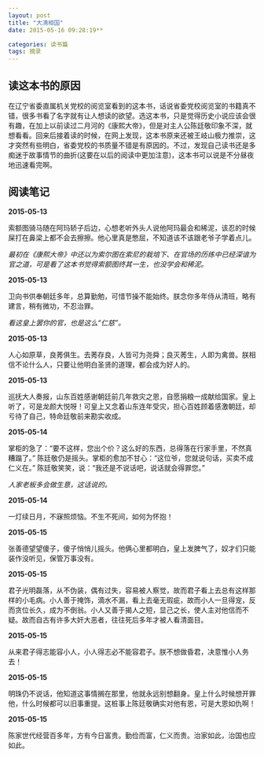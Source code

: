 ```yaml
---
layout: post
title: "大清相国"
date: 2015-05-16 09:28:19**

categories: 读书篇
tags: 摘录
---
```


## 读这本书的原因
在辽宁省委直属机关党校的阅览室看到的这本书，话说省委党校阅览室的书籍真不错，很多书看了名字就有让人想读的欲望。选这本书，只是觉得历史小说应该会很有趣，在加上以前读过二月河的《康熙大帝》，但是对主人公陈廷敬印象不深，就想看看。回来后接着读的时候，在网上发现，这本书原来还被王岐山极力推崇，这才突然有些明白，省委党校的书质量不错是有原因的。不过，发现自己读书还是多痴迷于故事情节的曲折(这要在以后的阅读中更加注意)，这本书可以说是不分昼夜地迅速看完啊。<!--more-->

## 阅读笔记

**2015-05-13**

索额图骑马随在阿玛轿子后边，心想老听外头人说他阿玛最会和稀泥，该忍的时候屎打在鼻梁上都不会去擦擦。他心里真是憋屈，不知道该不该跟老爷子学着点儿。

*最初在《康熙大帝》中还以为索尔图在索尼的栽培下、在官场的历练中已经深谙为官之道，可是看了这本书觉得索额图终其一生，也没学会和稀泥。*

**2015-05-13**

卫向书供奉朝廷多年，总算勤勉，可惜节操不能始终。朕念你多年侍从清班，略有建言，稍有微功，不忍治罪。

*看这皇上罢你的官，也是这么“仁慈”。*

**2015-05-13**

人心如原草，良莠俱生。去莠存良，人皆可为尧舜；良灭莠生，人即为禽兽。朕相信不论什么人，只要让他明白圣贤的道理，都会成为好人的。

**2015-05-13**

巡抚大人奏报，山东百姓感谢朝廷前几年救灾之恩，自愿捐粮一成献给国家。皇上听了，可是龙颜大悦呀！可皇上又念着山东连年受灾，担心百姓顾着感激朝廷，却亏待了自己，特命廷敬前来勘实收成。

**2015-05-14**

掌柜的急了：“要不这样，您出个价？这么好的东西，总得落在行家手里，不然真糟蹋了。”
陈廷敬仍是摇头。掌柜的愈加不甘心：“这位爷，您就说句话，买卖不成仁义在。”
陈廷敬笑笑，说：“我还是不说话吧，说话就会得罪您。”

*人家老板多会做生意，这话说的。*

**2015-05-14**

一灯续日月，不寐照烦恼。不生不死间，如何为怀抱！

**2015-05-15**

张善德望望傻子，傻子悄悄儿摇头。他俩心里都明白，皇上发脾气了，奴才们只能装作没听见，保管万事没有。

**2015-05-15**

君子光明磊落，从不伪装，偶有过失，容易被人察觉，故而君子看上去总有这样那样的小毛病。小人善于掩饰，滴水不漏，看上去毫无瑕疵，故而小人一旦得宠，反而贪位长久，成为不倒翁。小人又善于揭人之短，显己之长，使人主对他信而不疑。故而自古有许多大奸大恶者，往往死后多年才被人看清面目。

**2015-05-15**

从来君子得志能容小人，小人得志必不能容君子。朕不想做昏君，决意惟小人务去！

**2015-05-15**

明珠仍不说话，他知道这事情搁在那里，他就永远别想翻身。皇上什么时候想开罪他，什么时候都可以旧事重提。这桩事上陈廷敬确实对他有恩，可是大恩如仇啊！

**2015-05-15**

陈家世代经营百多年，方有今日富贵。勤俭而富，仁义而贵。治家如此，治国也应如此。

